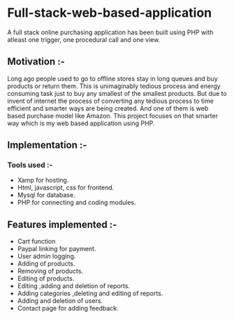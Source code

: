 # Full-stack-web-based-application
A full stack online purchasing application has been built using PHP with atleast one trigger, one  procedural call and one view.

## Motivation :-
Long ago people used to go to offline stores stay in long queues and buy products or return them. This is unimaginably tedious process and energy consuming task just to buy any smallest of the smallest products. But due to invent of internet the process of converting any tedious process to time efficient and smarter ways are being created. And one of them is web based purchase model like Amazon. This project focuses on that smarter way which is my web based application using PHP.

## Implementation :-
### Tools used :-
  * Xamp for hosting.
  * Html, javascript, css for frontend.
  * Mysql for database.
  * PHP for connecting and coding modules.
## Features implemented :-
   * Cart function </br>
   * Paypal linking for payment. </br>
   * User admin logging. </br>
   * Adding of products. </br>
   * Removing of products. </br>
   * Editing of products. </br>
   * Editing ,adding and deletion of reports. </br>
   * Adding categories ,deleting and editing of reports. </br>
   * Adding and deletion of users. </br>
   * Contact page for adding feedback. </br>
